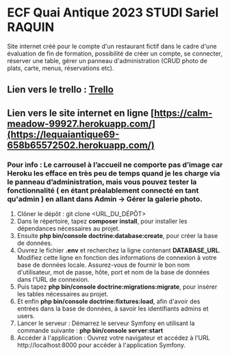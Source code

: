 # ECF Quai Antique 2023 STUDI Sariel RAQUIN
Site internet créé pour le compte d'un restaurant fictif dans le cadre d'une évaluation de fin de formation, possibilité de créer un compte, se connecter, réserver une table, gérer un panneau d'administration (CRUD photo de plats, carte, menus, réservations etc).  

## Lien vers le trello : [Trello](https://trello.com/b/pGkhreB8/ecf-quai-antique-sariel-raquin)

## Lien vers le site internet en ligne [https://calm-meadow-99927.herokuapp.com/](https://lequaiantique69-658b65572502.herokuapp.com/)
### Pour info : Le carrousel à l’accueil ne comporte pas d’image car Heroku les efface en très peu de temps quand je les charge via le panneau d’administration, mais vous pouvez tester la fonctionnalité ( en étant préalablement connecté en tant qu'admin ) en allant dans Admin -> Gérer la galerie photo.

1. Clôner le dépôt : git clone <URL_DU_DÉPÔT>
2. Dans le répertoire, tapez **composer install**, pour installer les dépendances nécessaires au projet.
3. Ensuite **php bin/console doctrine:database:create**, pour créer la base de données.
4. Ouvrez le fichier **.env** et recherchez la ligne contenant **DATABASE_URL**. Modifiez cette ligne en fonction des informations de connexion à votre base de données locale. Assurez-vous de fournir le bon nom d'utilisateur, mot de passe, hôte, port et nom de la base de données dans l'URL de connexion.
5. Puis tapez **php bin/console doctrine:migrations:migrate**, pour insérer les tables nécessaires au projet.
6. Et enfin **php bin/console doctrine:fixtures:load**, afin d'avoir des entrées dans la base de données, à savoir les identifiants admins et users.
7. Lancer le serveur : Démarrez le serveur Symfony en utilisant la commande suivante : **php bin/console server:start**
8. Accéder à l'application : Ouvrez votre navigateur et accédez à l'URL http://localhost:8000 pour accéder à l'application Symfony.
